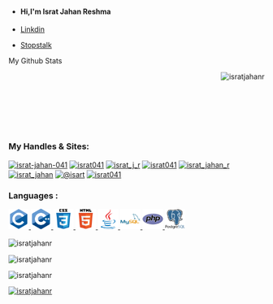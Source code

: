 -  <h4 align="left">Hi,I'm Israt Jahan Reshma</h4>
-  <p align="left"> <a href="https://www.linkedin.com/in/israt-jahan-041/" target="blank">Linkdin</a> </p>
-  <p align="left"> <a href="https://www.stopstalk.com/user/profile/Israt_Jahan_R" target="blank">Stopstalk</a> </p>
My Github Stats
<p>&nbsp;<img align="right"  src="https://github-readme-stats.vercel.app/api?username=isratjahanr&show_icons=true&locale=en" alt="isratjahanr" /></p>





<p align="left"> <a href="https://twitter.com/" target="blank"><img src="https://img.shields.io/twitter/follow/?logo=twitter&style=for-the-badge" alt="" /></a> </p>
<br>
<br>
<br>
<h3 align="left">My Handles & Sites:</h3>
<p align="left">

   
<a href="https://linkedin.com/in/israt-jahan-041" target="blank"><img align="center" src="https://raw.githubusercontent.com/rahuldkjain/github-profile-readme-generator/master/src/images/icons/Social/linked-in-alt.svg" alt="israt-jahan-041" height="30" width="40" /></a>
<a href="https://stackoverflow.com/users/israt041" target="blank"><img align="center" src="https://raw.githubusercontent.com/rahuldkjain/github-profile-readme-generator/master/src/images/icons/Social/stack-overflow.svg" alt="israt041" height="30" width="40" /></a>
<a href="https://www.codechef.com/users/israt_j_r" target="blank"><img align="center" src="https://cdn.jsdelivr.net/npm/simple-icons@3.1.0/icons/codechef.svg" alt="israt_j_r" height="30" width="40" /></a>
<a href="https://www.hackerrank.com/israt041" target="blank"><img align="center" src="https://raw.githubusercontent.com/rahuldkjain/github-profile-readme-generator/master/src/images/icons/Social/hackerrank.svg" alt="israt041" height="30" width="40" /></a>
<a href="https://codeforces.com/profile/israt_jahan_r" target="blank"><img align="center" src="https://raw.githubusercontent.com/rahuldkjain/github-profile-readme-generator/master/src/images/icons/Social/codeforces.svg" alt="israt_jahan_r" height="30" width="40" /></a>
<a href="https://www.leetcode.com/israt_jahan" target="blank"><img align="center" src="https://raw.githubusercontent.com/rahuldkjain/github-profile-readme-generator/master/src/images/icons/Social/leet-code.svg" alt="israt_jahan" height="30" width="40" /></a>
<a href="https://www.hackerearth.com/@isart" target="blank"><img align="center" src="https://raw.githubusercontent.com/rahuldkjain/github-profile-readme-generator/master/src/images/icons/Social/hackerearth.svg" alt="@isart" height="30" width="40" /></a>
<a href="https://www.topcoder.com/members/israt041" target="blank"><img align="center" src="https://raw.githubusercontent.com/rahuldkjain/github-profile-readme-generator/master/src/images/icons/Social/topcoder.svg" alt="israt041" height="30" width="40" /></a>
</p>

<h3 align="left">Languages :</h3>
<p align="left"> <a href="https://www.cprogramming.com/" target="_blank" rel="noreferrer"> <img src="https://raw.githubusercontent.com/devicons/devicon/master/icons/c/c-original.svg" alt="c" width="40" height="40"/> </a> <a href="https://www.w3schools.com/cpp/" target="_blank" rel="noreferrer"> <img src="https://raw.githubusercontent.com/devicons/devicon/master/icons/cplusplus/cplusplus-original.svg" alt="cplusplus" width="40" height="40"/> </a> <a href="https://www.w3schools.com/css/" target="_blank" rel="noreferrer"> <img src="https://raw.githubusercontent.com/devicons/devicon/master/icons/css3/css3-original-wordmark.svg" alt="css3" width="40" height="40"/> </a> <a href="https://www.w3.org/html/" target="_blank" rel="noreferrer"> <img src="https://raw.githubusercontent.com/devicons/devicon/master/icons/html5/html5-original-wordmark.svg" alt="html5" width="40" height="40"/> </a> <a href="https://www.java.com" target="_blank" rel="noreferrer"> <img src="https://raw.githubusercontent.com/devicons/devicon/master/icons/java/java-original.svg" alt="java" width="40" height="40"/> </a> <a href="https://www.mysql.com/" target="_blank" rel="noreferrer"> <img src="https://raw.githubusercontent.com/devicons/devicon/master/icons/mysql/mysql-original-wordmark.svg" alt="mysql" width="40" height="40"/> </a> <a href="https://www.php.net" target="_blank" rel="noreferrer"> <img src="https://raw.githubusercontent.com/devicons/devicon/master/icons/php/php-original.svg" alt="php" width="40" height="40"/> </a> <a href="https://www.postgresql.org" target="_blank" rel="noreferrer"> <img src="https://raw.githubusercontent.com/devicons/devicon/master/icons/postgresql/postgresql-original-wordmark.svg" alt="postgresql" width="40" height="40"/> </a> </p>


<p><img align="center" src="https://github-readme-stats.vercel.app/api/top-langs?username=isratjahanr&show_icons=true&locale=en&layout=compact" alt="isratjahanr" /></p>


<p><img align="center" src="https://github-readme-streak-stats.herokuapp.com/?user=isratjahanr&" alt="isratjahanr" /></p>
<p align="left"> <img src="https://komarev.com/ghpvc/?username=isratjahanr&label=Profile%20views&color=0e75b6&style=flat" alt="isratjahanr" /> </p>
<p align="left"> <a href="https://github.com/ryo-ma/github-profile-trophy"><img src="https://github-profile-trophy.vercel.app/?username=isratjahanr" alt="isratjahanr" /></a> </p>
 
